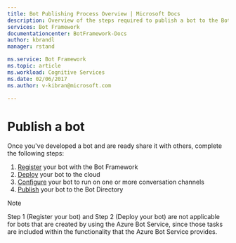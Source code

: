 ```yaml
---
title: Bot Publishing Process Overview | Microsoft Docs
description: Overview of the steps required to publish a bot to the Bot Directory.
services: Bot Framework
documentationcenter: BotFramework-Docs
author: kbrandl
manager: rstand

ms.service: Bot Framework
ms.topic: article
ms.workload: Cognitive Services
ms.date: 02/06/2017
ms.author: v-kibran@microsoft.com

---
```

# Publish a bot

Once you've developed a bot and are ready share it with others, complete the following steps:

1. [Register](bot-publish-register.md) your bot with the Bot Framework
2. [Deploy](bot-publish-deploy.md) your bot to the cloud
3. [Configure](bot-publish-configure.md) your bot to run on one or more conversation channels
4. [Publish](bot-publish-add-to-directory.md) your bot to the Bot Directory

> [!NOTE]
> Step 1 (Register your bot) and Step 2 (Deploy your bot) are not applicable for bots that are created by using the Azure Bot Service, since those tasks are included within the functionality that the Azure Bot Service provides.

